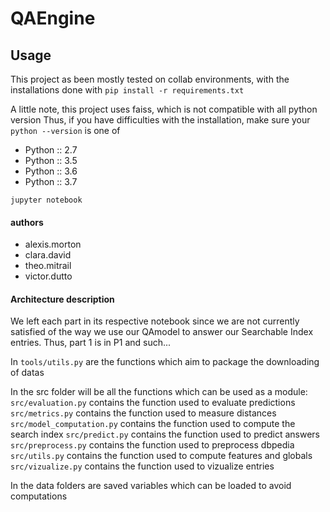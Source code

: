 # QAEngine


## Usage

This project as been mostly tested on collab environments, with the installations done with
`pip install -r requirements.txt`

A little note, this project uses faiss, which is not compatible with all python version
Thus, if you have difficulties with the installation, make sure your 
`python --version` is one of
* Python :: 2.7
* Python :: 3.5 
* Python :: 3.6
* Python :: 3.7 

`jupyter notebook`

#### authors
- alexis.morton
- clara.david
- theo.mitrail
- victor.dutto

#### Architecture description
We left each part in its respective notebook since we are not currently satisfied of the way we use our QAmodel to answer our Searchable Index entries.
Thus, part 1 is in P1 and such...

In `tools/utils.py` are the functions which aim to package the downloading of datas

In the src folder will be all the functions which can be used as a module:
`src/evaluation.py` contains the function used to evaluate predictions
`src/metrics.py` contains the function used to measure distances
`src/model_computation.py` contains the function used to compute the search index
`src/predict.py` contains the function used to predict answers
`src/preprocess.py` contains the function used to preprocess dbpedia
`src/utils.py` contains the function used to compute features and globals
`src/vizualize.py` contains the function used to vizualize entries

In the data folders are saved variables which can be loaded to avoid computations
